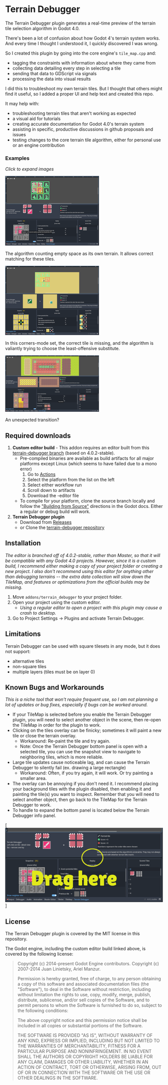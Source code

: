 # Terrain Debugger
The Terrain Debugger plugin generates a real-time preview of the terrain tile selection algorithm in Godot 4.0.

There's been a lot of confusion about how Godot 4's terrain system works. And every time I thought I understood it, I quickly discovered I was wrong.

So I created this plugin by going into the core engine's `tile_map.cpp` and:
- tagging the constraints with information about where they came from
- collecting data detailing every step in selecting a tile
- sending that data to GDScript via signals
- processing the data into visual results

I did this to troubleshoot my own terrain tiles. But I thought that others might find it useful, so I added a proper UI and help text and created this repo.

It may help with:
- troubleshooting terrain tiles that aren't working as expected
- a visual aid for tutorials
- creating accurate documentation for Godot 4.0's terrain system
- assisting in specific, productive discussions in github proposals and issues
- testing changes to the core terrain tile algorithm, either for personal use or an engine contribution

### Examples
*Click to expand images*

[![Screenshot of tiles matching to void](screenshots/match_to_void_thumb.png)](screenshots/match_to_void.png)

The algorithm counting empty space as its own terrain. It allows correct matching for these tiles.

[![Screenshot of a missing corners tile](screenshots/corners_tile_not_found_thumb.png)](screenshots/corners_tile_not_found.png)

In this corners-mode set, the correct tile is missing, and the algorithm is valiantly trying to choose the least-offensive substitute.

[![Screenshot of an unexpected transition](screenshots/unexpected_transition_thumb.png)](screenshots/unexpected_transition.png)

An unexpected transition?


## Required downloads
1. **Custom editor build** - This addon requires an editor built from this [terrain-debugger branch](https://github.com/dandeliondino/godot/tree/terrain-debugger) (based on 4.0.2-stable).
    - Pre-compiled binaries are available as build artifacts for all major platforms except Linux (which seems to have failed due to a mono error)
        1. Go to [Actions](https://github.com/dandeliondino/godot/actions)
        2. Select the platform from the list on the left
        3. Select either workflow run
        4. Scroll down to artifacts
        5. Download the -editor file
    - To compile for your platform, clone the source branch locally and follow the ["Building from Source"](https://docs.godotengine.org/en/stable/contributing/development/compiling/index.html) directions in the Godot docs. Either a regular or debug build will work.
2. **Terrain Debugger plugin**
    - Download from [Releases](https://github.com/dandeliondino/terrain-debugger/releases)
    - or Clone the [terrain-debugger repository](https://github.com/dandeliondino/terrain-debugger)


## Installation
*The editor is branched off of 4.0.2-stable, rather than Master, so that it will be compatible with any Godot 4.0 projects. However, since it is a custom build, I recommend either making a copy of your project folder or creating a new project. I also don't recommend using this editor for anything other than debugging terrains -- the extra data collection will slow down the TileMap, and features or optimizations from the official builds may be missing.*

1. Move `addons/terrain_debugger` to your project folder.
2. Open your project using the custom editor.
    - *Using a regular editor to open a project with this plugin may cause a crash to desktop.*
3. Go to Project Settings -> Plugins and activate Terrain Debugger.


## Limitations
Terrain Debugger can be used with square tilesets in any mode, but it does not support:
- alternative tiles
- non-square tiles
- multiple layers (tiles must be on layer 0)


## Known Bugs and Workarounds
*This is a niche tool that won't require frequent use, so I am not planning a lot of updates or bug fixes, especially if bugs can be worked around.*

- If your TileMap is selected before you enable the Terrain Debugger plugin, you will need to select another object in the scene, then re-open the TileMap in order for the plugin to work.
- Clicking on the tiles overlay can be finicky; sometimes it will paint a new tile or close the terrain overlay. 
    - Workaround: Re-paint the tile and try again. 
    - Note: Once the Terrain Debugger bottom panel is open with a selected tile, you can use the snapshot view to navigate to neighboring tiles, which is more reliable.
- Large tile updates cause noticeable lag, and can cause the Terrain Debugger to silently fail (ex. drawing a large rectangle)
    - Workaround: Often, if you try again, it will work. Or try painting a smaller area.
- The overlay can be annoying if you don't need it. I recommend placing your background tiles with the plugin disabled, then enabling it and painting the tile(s) you want to inspect. Remember that you will need to select another object, then go back to the TileMap for the Terrain Debugger to work.
- To handle to expand the bottom panel is located below the Terrain Debugger info panel.

[![Screenshot of the bottom panel dragger location](screenshots/drag_location.png)]

## License
The Terrain Debugger plugin is covered by the MIT license in this repository.

The Godot engine, including the custom editor build linked above, is covered by the following license:
>Copyright (c) 2014-present Godot Engine contributors. Copyright (c) 2007-2014 Juan Linietsky, Ariel Manzur.
>
>Permission is hereby granted, free of charge, to any person obtaining a copy of this software and associated documentation files (the "Software"), to deal in the Software without restriction, including without limitation the rights to use, copy, modify, merge, publish, distribute, sublicense, and/or sell copies of the Software, and to permit persons to whom the Software is furnished to do so, subject to the following conditions:
>
>The above copyright notice and this permission notice shall be included in all copies or substantial portions of the Software.
>
>THE SOFTWARE IS PROVIDED "AS IS", WITHOUT WARRANTY OF ANY KIND, EXPRESS OR IMPLIED, INCLUDING BUT NOT LIMITED TO THE WARRANTIES OF MERCHANTABILITY, FITNESS FOR A PARTICULAR PURPOSE AND NONINFRINGEMENT. IN NO EVENT SHALL THE AUTHORS OR COPYRIGHT HOLDERS BE LIABLE FOR ANY CLAIM, DAMAGES OR OTHER LIABILITY, WHETHER IN AN ACTION OF CONTRACT, TORT OR OTHERWISE, ARISING FROM, OUT OF OR IN CONNECTION WITH THE SOFTWARE OR THE USE OR OTHER DEALINGS IN THE SOFTWARE.